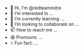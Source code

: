 - 👋 Hi, I’m @redteammitre
- 👀 I’m interested in ...
- 🌱 I’m currently learning ...
- 💞️ I’m looking to collaborate on ...
- 📫 How to reach me ...
- 😄 Pronouns: ...
- ⚡ Fun fact: ...

<!---
redteammitre/redteammitre is a ✨ special ✨ repository because its `README.md` (this file) appears on your GitHub profile.
You can click the Preview link to take a look at your changes.
--->
